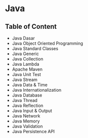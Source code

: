 # Java

## Table of Content

- Java Dasar
- Java Object Oriented Programming
- Java Standard Classes
- Java Generic
- Java Collection
- Java Lambda
- Apache Maven
- Java Unit Test
- Java Stream
- Java Data & Time
- Java Internationalization
- Java Database
- Java Thread
- Java Reflection
- Java Input & Output
- Java Network
- Java Memory
- Java Validation
- Java Persistence API
